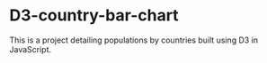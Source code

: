 # D3-country-bar-chart
This is a project detailing populations by countries built using D3 in JavaScript.
